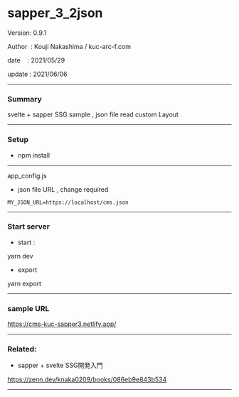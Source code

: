 ﻿# sapper_3_2json

 Version: 0.9.1

 Author  : Kouji Nakashima / kuc-arc-f.com

 date    : 2021/05/29 

 update  : 2021/06/06

***
### Summary

svelte + sapper  SSG sample , json file read custom Layout

***
### Setup

* npm install

***
app_config.js

* json file URL , change required
```
MY_JSON_URL=https://localhost/cms.json
```

***
### Start server
* start :

yarn dev

* export

yarn export

***
### sample URL

https://cms-kuc-sapper3.netlify.app/

***
### Related:

* sapper + svelte SSG開発入門

https://zenn.dev/knaka0209/books/086eb9e843b534

***

